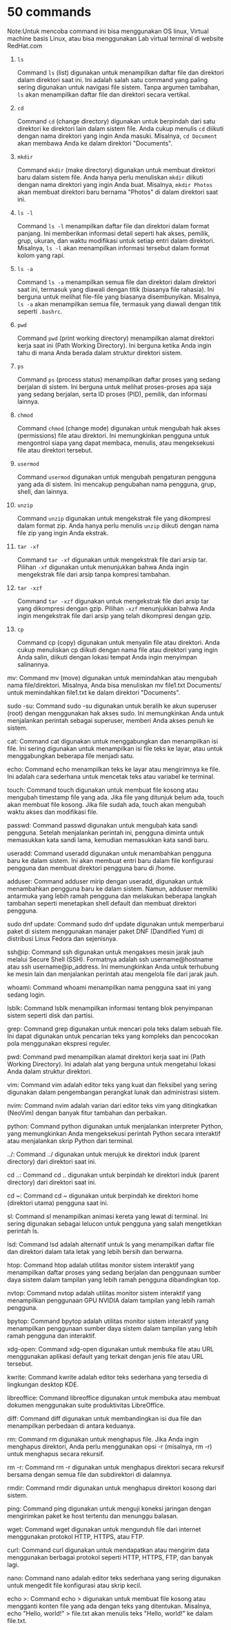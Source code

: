 # 50 commands

Note:Untuk mencoba command ini bisa menggunakan OS linux, Virtual machine basis Linux, atau bisa menggunakan Lab virtual terminal di website RedHat.com 

1.     ls
   
    Command `ls` (list) digunakan untuk menampilkan daftar file dan direktori dalam direktori saat ini. Ini adalah salah satu command yang paling sering digunakan untuk navigasi file sistem. Tanpa argumen tambahan, `ls` akan menampilkan daftar file dan direktori secara vertikal.
     
2.     cd

   
    Command `cd` (change directory) digunakan untuk berpindah dari satu direktori ke direktori lain dalam sistem file. Anda cukup menulis `cd` diikuti dengan nama direktori yang ingin Anda masuki. Misalnya, `cd Document` akan membawa Anda ke dalam direktori "Documents".

3.     mkdir

   
    Command `mkdir` (make directory) digunakan untuk membuat direktori baru dalam sistem file. Anda hanya perlu menuliskan `mkdir` diikuti dengan nama direktori yang ingin Anda buat. Misalnya, `mkdir Photos` akan membuat direktori baru bernama "Photos" di dalam direktori saat ini.

4.     ls -l

   
    Command `ls -l` menampilkan daftar file dan direktori dalam format panjang. Ini memberikan informasi detail seperti hak akses, pemilik, grup, ukuran, dan waktu modifikasi untuk setiap entri dalam direktori. Misalnya, `ls -l` akan menampilkan informasi tersebut dalam format kolom yang rapi.

5.     ls -a

    
   Command `ls -a` menampilkan semua file dan direktori dalam direktori saat ini, termasuk yang diawali dengan titik (biasanya file rahasia). Ini berguna untuk melihat file-file yang biasanya disembunyikan. Misalnya, `ls -a` akan menampilkan semua file, termasuk yang diawali dengan titik seperti `.bashrc`.

6.     pwd

    
    Command `pwd` (print working directory) menampilkan alamat direktori kerja saat ini (Path Working Directory). Ini berguna ketika Anda ingin tahu di mana Anda berada dalam struktur direktori sistem.

7.     ps

    
    Command `ps` (process status) menampilkan daftar proses yang sedang berjalan di sistem. Ini berguna untuk melihat proses-proses apa saja yang sedang berjalan, serta ID proses (PID), pemilik, dan informasi lainnya.

8.     chmod
   
    Command `chmod` (change mode) digunakan untuk mengubah hak akses (permissions) file atau direktori. Ini memungkinkan pengguna untuk mengontrol siapa yang dapat membaca, menulis, atau mengeksekusi file atau direktori tersebut.

9.     usermod

    
    Command `usermod` digunakan untuk mengubah pengaturan pengguna yang ada di sistem. Ini mencakup pengubahan nama pengguna, grup, shell, dan lainnya.

10.     unzip
    
     Command `unzip` digunakan untuk mengekstrak file yang dikompresi dalam format zip. Anda hanya perlu menulis `unzip` diikuti dengan nama file zip yang ingin Anda ekstrak.


11.     tar -xf
    
      Command `tar -xf` digunakan untuk mengekstrak file dari arsip tar. Pilihan `-xf` digunakan untuk menunjukkan bahwa Anda ingin mengekstrak file dari arsip tanpa kompresi tambahan.


12.     tar -xzf

      Command `tar -xzf` digunakan untuk mengekstrak file dari arsip tar yang dikompresi dengan gzip. Pilihan `-xzf` menunjukkan bahwa Anda ingin mengekstrak file dari arsip yang telah dikompresi dengan gzip.


13.     cp

      Command cp (copy) digunakan untuk menyalin file atau direktori. Anda cukup menuliskan cp diikuti dengan nama file atau direktori yang ingin Anda salin, diikuti dengan lokasi tempat Anda ingin menyimpan salinannya.

mv: Command mv (move) digunakan untuk memindahkan atau mengubah nama file/direktori. Misalnya, Anda bisa menuliskan mv file1.txt Documents/ untuk memindahkan file1.txt ke dalam direktori "Documents".

sudo -su: Command sudo -su digunakan untuk beralih ke akun superuser (root) dengan menggunakan hak akses sudo. Ini memungkinkan Anda untuk menjalankan perintah sebagai superuser, memberi Anda akses penuh ke sistem.

cat: Command cat digunakan untuk menggabungkan dan menampilkan isi file. Ini sering digunakan untuk menampilkan isi file teks ke layar, atau untuk menggabungkan beberapa file menjadi satu.

echo: Command echo menampilkan teks ke layar atau mengirimnya ke file. Ini adalah cara sederhana untuk mencetak teks atau variabel ke terminal.

touch: Command touch digunakan untuk membuat file kosong atau mengubah timestamp file yang ada. Jika file yang ditunjuk belum ada, touch akan membuat file kosong. Jika file sudah ada, touch akan mengubah waktu akses dan modifikasi file.

passwd: Command passwd digunakan untuk mengubah kata sandi pengguna. Setelah menjalankan perintah ini, pengguna diminta untuk memasukkan kata sandi lama, kemudian memasukkan kata sandi baru.

useradd: Command useradd digunakan untuk menambahkan pengguna baru ke dalam sistem. Ini akan membuat entri baru dalam file konfigurasi pengguna dan membuat direktori pengguna baru di /home.

adduser: Command adduser mirip dengan useradd, digunakan untuk menambahkan pengguna baru ke dalam sistem. Namun, adduser memiliki antarmuka yang lebih ramah pengguna dan melakukan beberapa langkah tambahan seperti menetapkan shell default dan membuat direktori pengguna.

sudo dnf update: Command sudo dnf update digunakan untuk memperbarui paket di sistem menggunakan manajer paket DNF (Dandified Yum) di distribusi Linux Fedora dan sejenisnya.

ssh@ip: Command ssh digunakan untuk mengakses mesin jarak jauh melalui Secure Shell (SSH). Formatnya adalah ssh username@hostname atau ssh username@ip_address. Ini memungkinkan Anda untuk terhubung ke mesin lain dan menjalankan perintah atau mengelola file dari jarak jauh.

whoami: Command whoami menampilkan nama pengguna saat ini yang sedang login.

lsblk: Command lsblk menampilkan informasi tentang blok penyimpanan sistem seperti disk dan partisi.

grep: Command grep digunakan untuk mencari pola teks dalam sebuah file. Ini dapat digunakan untuk pencarian teks yang kompleks dan pencocokan pola menggunakan ekspresi reguler.

pwd: Command pwd menampilkan alamat direktori kerja saat ini (Path Working Directory). Ini adalah alat yang berguna untuk mengetahui lokasi Anda dalam struktur direktori.

vim: Command vim adalah editor teks yang kuat dan fleksibel yang sering digunakan dalam pengembangan perangkat lunak dan administrasi sistem.

nvim: Command nvim adalah varian dari editor teks vim yang ditingkatkan (NeoVim) dengan banyak fitur tambahan dan perbaikan.

python: Command python digunakan untuk menjalankan interpreter Python, yang memungkinkan Anda mengeksekusi perintah Python secara interaktif atau menjalankan skrip Python dari terminal.

../: Command ../ digunakan untuk merujuk ke direktori induk (parent directory) dari direktori saat ini.

cd ..: Command cd .. digunakan untuk berpindah ke direktori induk (parent directory) dari direktori saat ini.

cd ~: Command cd ~ digunakan untuk berpindah ke direktori home (direktori utama) pengguna saat ini.

sl: Command sl menampilkan animasi kereta yang lewat di terminal. Ini sering digunakan sebagai lelucon untuk pengguna yang salah mengetikkan perintah ls.

lsd: Command lsd adalah alternatif untuk ls yang menampilkan daftar file dan direktori dalam tata letak yang lebih bersih dan berwarna.

htop: Command htop adalah utilitas monitor sistem interaktif yang menampilkan daftar proses yang sedang berjalan dan penggunaan sumber daya sistem dalam tampilan yang lebih ramah pengguna dibandingkan top.

nvtop: Command nvtop adalah utilitas monitor sistem interaktif yang menampilkan penggunaan GPU NVIDIA dalam tampilan yang lebih ramah pengguna.

bpytop: Command bpytop adalah utilitas monitor sistem interaktif yang menampilkan penggunaan sumber daya sistem dalam tampilan yang lebih ramah pengguna dan interaktif.

xdg-open: Command xdg-open digunakan untuk membuka file atau URL menggunakan aplikasi default yang terkait dengan jenis file atau URL tersebut.

kwrite: Command kwrite adalah editor teks sederhana yang tersedia di lingkungan desktop KDE.

libreoffice: Command libreoffice digunakan untuk membuka atau membuat dokumen menggunakan suite produktivitas LibreOffice.

diff: Command diff digunakan untuk membandingkan isi dua file dan menampilkan perbedaan di antara keduanya.

rm: Command rm digunakan untuk menghapus file. Jika Anda ingin menghapus direktori, Anda perlu menggunakan opsi -r (misalnya, rm -r) untuk menghapus secara rekursif.

rm -r: Command rm -r digunakan untuk menghapus direktori secara rekursif bersama dengan semua file dan subdirektori di dalamnya.

rmdir: Command rmdir digunakan untuk menghapus direktori kosong dari sistem.

ping: Command ping digunakan untuk menguji koneksi jaringan dengan mengirimkan paket ke host tertentu dan menunggu balasan.

wget: Command wget digunakan untuk mengunduh file dari internet menggunakan protokol HTTP, HTTPS, atau FTP.

curl: Command curl digunakan untuk mendapatkan atau mengirim data menggunakan berbagai protokol seperti HTTP, HTTPS, FTP, dan banyak lagi.

nano: Command nano adalah editor teks sederhana yang sering digunakan untuk mengedit file konfigurasi atau skrip kecil.

echo >: Command echo > digunakan untuk membuat file kosong atau mengganti konten file yang ada dengan teks yang ditentukan. Misalnya, echo "Hello, world!" > file.txt akan menulis teks "Hello, world!" ke dalam file.txt.




